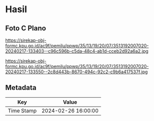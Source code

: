 # Hasil

## Foto C Plano

https://sirekap-obj-formc.kpu.go.id/ac9f/pemilu/ppwp/35/13/19/20/07/3513192007020-20240217-133403--c96c596b-c5da-48c4-ab1d-cceb2d92a6a2.jpg

https://sirekap-obj-formc.kpu.go.id/ac9f/pemilu/ppwp/35/13/19/20/07/3513192007020-20240217-133550--2c8d443b-8670-494c-92c2-c9b6a417537f.jpg


## Metadata

| Key        | Value               |
| ---------- | ------------------- |
| Time Stamp | 2024-02-26 16:00:00 |




